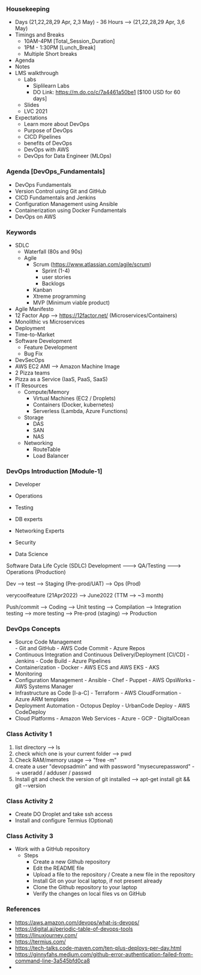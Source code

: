 
### Housekeeping
- Days (21,22,28,29 Apr, 2,3 May) - 36 Hours --> (21,22,28,29 Apr, 3,6 May)
- Timings and Breaks
    - 10AM-4PM [Total_Session_Duration]
    - 1PM - 1:30PM [Lunch_Break]
    - Multiple Short breaks
- Agenda
- Notes
- LMS walkthrough
  - Labs
      - Siplilearn Labs
      - DO Link: https://m.do.co/c/7a4461a50be1 [$100 USD for 60 days]
  - Slides 
  - LVC 2021
- Expectations
  - Learn more about DevOps
  - Purpose of DevOps
  - CICD Pipelines
  - benefits of DevOps
  - DevOps with AWS
  - DevOps for Data Engineer (MLOps)


### Agenda [DevOps_Fundamentals]

- DevOps Fundamentals
- Version Control using Git and GitHub
- CICD Fundamentals and Jenkins
- Configuration Management using Ansible
- Containerization using Docker Fundamentals
- DevOps on AWS

### Keywords
- SDLC
    - Waterfall (80s and 90s)
    - Agile
        - Scrum (https://www.atlassian.com/agile/scrum)
            - Sprint (1-4)
            - user stories
            - Backlogs
        - Kanban
        - Xtreme programming
        - MVP (Minimum viable product)
- Agile Manifesto
- 12 Factor App --> https://12factor.net/ (Microservices/Containers)
- Monolithic vs Microservices
- Deployment
- Time-to-Market
- Software Development
    - Feature Development
    - Bug Fix
- DevSecOps
- AWS EC2 AMI --> Amazon Machine Image
- 2 Pizza teams
- Pizza as a Service (IaaS, PaaS, SaaS)
- IT Resources
    - Compute/Memory
        - Virtual Machines (EC2 / Droplets)
        - Containers (Docker, kubernetes)
        - Serverless (Lambda, Azure Functions)
    - Storage
        - DAS
        - SAN
        - NAS
    - Networking
        - RouteTable
        - Load Balancer
        


### DevOps Introduction [Module-1]

- Developer
- Operations
- Testing

- DB experts
- Networking Experts
- Security
- Data Science

Software Data Life Cycle (SDLC)
Development ---> QA/Testing ---> Operations (Production)

Dev --> test --> Staging (Pre-prod/UAT) --> Ops (Prod)

verycoolfeature (21Apr2022) --> June2022 (TTM --> ~3 month)

Push/commit --> 
Coding --> Unit testing --> Compilation --> Integration testing --> more testing --> Pre-prod (staging) --> Production


### DevOps Concepts
- Source Code Management  
      - Git and GitHub
      - AWS Code Commit
      - Azure Repos
- Continuous Integration and Continuous Delivery/Deployment [CI/CD]
      - Jenkins
      - Code Build
      - Azure Pipelines
- Containerization
      - Docker
      - AWS ECS and AWS EKS
      - AKS
- Monitoring
- Configuration Management
      - Ansible
      - Chef
      - Puppet
      - AWS OpsWorks
      - AWS Systems Manager
- Infrastructure as Code [I-a-C]
      - Terraform
      - AWS CloudFormation
      - Azure ARM templates
- Deployment Automation
      - Octopus Deploy
      - UrbanCode Deploy
      - AWS CodeDeploy
- Cloud Platforms
      - Amazon Web Services
      - Azure
      - GCP
      - DigitalOcean



### Class Activity 1
1. list directory --> ls
2. check which one is your current folder --> pwd
3. Check RAM/memory usage --> "free -m"
4. create a user "devopsadmin" and with password "mysecurepassword" --> useradd / adduser / passwd
5. Install git and check the version of git installed --> apt-get install git && git --version

### Class Activity 2
- Create DO Droplet and take ssh access
- Install and configure Termius (Optional)

### Class Activity 3

- Work with a GitHub repository
    - Steps
        - Create a new Github repository
        - Edit the README file
        - Upload a file to the repository / Create a new file in the repository
        - Install Git on your local laptop, if not present already
        - Clone the Github repository to your laptop
        - Verify the changes on local files vs on GitHub




### References
- https://aws.amazon.com/devops/what-is-devops/
- https://digital.ai/periodic-table-of-devops-tools
- https://linuxjourney.com/
- https://termius.com/
- https://tech-talks.code-maven.com/ten-plus-deploys-per-day.html
- https://ginnyfahs.medium.com/github-error-authentication-failed-from-command-line-3a545bfd0ca8
- 
